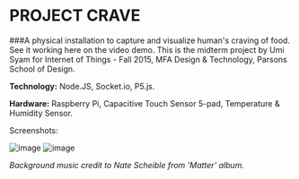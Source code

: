 # PROJECT CRAVE

###A physical installation to capture and visualize human's craving of food. 
See it working here on the video demo. This is the midterm project by Umi Syam for Internet of Things - Fall 2015, MFA Design & Technology, Parsons School of Design.

**Technology:** Node.JS, Socket.io, P5.js.

**Hardware:** Raspberry Pi, Capacitive Touch Sensor 5-pad, Temperature & Humidity Sensor.

Screenshots:

![image](https://github.com/umisyam/IOT_Fall2015/raw/master/Midterm/Project_CRAVE/screenshot/1.png)
![image](https://github.com/umisyam/IOT_Fall2015/raw/master/Midterm/Project_CRAVE/screenshot/2.png)

*Background music credit to Nate Scheible from 'Matter' album.*